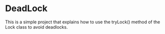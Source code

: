 DeadLock
=========

This is a simple project that explains how to use the tryLock() method of the Lock class to avoid deadlocks.